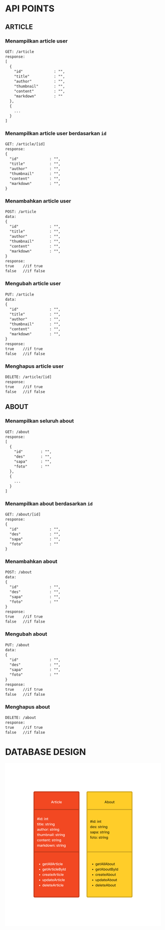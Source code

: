 # API POINTS



## ARTICLE

### Menampilkan article user
```
GET: /article
response:
[
  {
    "id"              : "",
    "title"           : "",
    "author"          : "",
    "thumbnail"       : "",
    "content"         : "",
    "markdown"        : ""
  },
  {
    ...
  }
]
```
### Menampilkan article user berdasarkan ```id```
```
GET: /article/[id]
response:
{
  "id"              : "",
  "title"           : "",
  "author"          : "",
  "thumbnail"       : "",
  "content"         : "",
  "markdown"        : "",
}
```
### Menambahkan article user
```
POST: /article
data:
{
  "id"              : "",
  "title"           : "",
  "author"          : "",
  "thumbnail"       : "",
  "content"         : "",
  "markdown"        : "",
}
response:
true    //if true
false   //if false
```
### Mengubah article user
```
PUT: /article
data:
{
  "id"              : "",
  "title"           : "",
  "author"          : "",
  "thumbnail"       : "",
  "content"         : "",
  "markdown"        : "",
}
response:
true    //if true
false   //if false
```
### Menghapus article user
```
DELETE: /article/[id]
response:
true    //if true
false   //if false
```
## ABOUT
### Menampilkan seluruh about
```
GET: /about
response:
[
  {
    "id"        : "",
    "des"       : "",
    "sapa"      : "",
    "foto"      : ""
  },
  {
    ...
  }
]
```
### Menampilkan about berdasarkan ```id```
```
GET: /about/[id]
response:
{
  "id"              : "",
  "des"             : "",
  "sapa"            : "",
  "foto"            : ""
}
```
### Menambahkan about
```
POST: /about
data:
{
  "id"              : "",
  "des"             : "",
  "sapa"            : "",
  "foto"            : ""
}
response:
true    //if true
false   //if false
```
### Mengubah about
```
PUT: /about
data:
{
  "id"              : "",
  "des"             : "",
  "sapa"            : "",
  "foto"            : ""
}
response:
true    //if true
false   //if false
```
### Menghapus about
```
DELETE: /about
response:
true    //if true
false   //if false
```

# DATABASE DESIGN
![Design Database](https://raw.githubusercontent.com/bonaslutfiansyah/tekweb2022/main/md/API%20Design.png)
